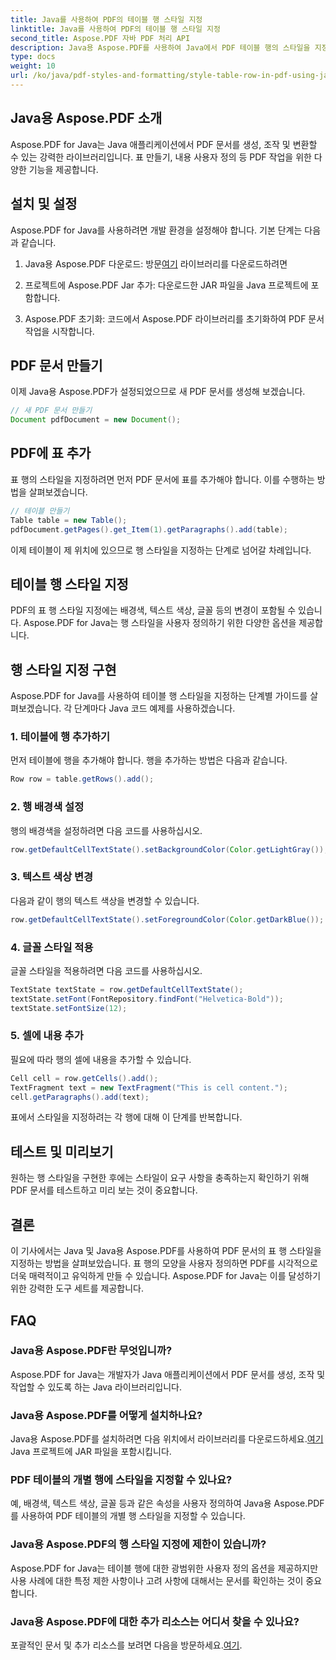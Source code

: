 ```yaml
---
title: Java를 사용하여 PDF의 테이블 행 스타일 지정
linktitle: Java를 사용하여 PDF의 테이블 행 스타일 지정
second_title: Aspose.PDF 자바 PDF 처리 API
description: Java용 Aspose.PDF를 사용하여 Java에서 PDF 테이블 행의 스타일을 지정하는 방법을 알아보세요. 이 종합 가이드에서 색상을 사용자 정의하고 테두리를 추가하는 등의 작업을 수행하세요.
type: docs
weight: 10
url: /ko/java/pdf-styles-and-formatting/style-table-row-in-pdf-using-java/
---
```


## Java용 Aspose.PDF 소개

Aspose.PDF for Java는 Java 애플리케이션에서 PDF 문서를 생성, 조작 및 변환할 수 있는 강력한 라이브러리입니다. 표 만들기, 내용 사용자 정의 등 PDF 작업을 위한 다양한 기능을 제공합니다.

## 설치 및 설정

Aspose.PDF for Java를 사용하려면 개발 환경을 설정해야 합니다. 기본 단계는 다음과 같습니다.

1.  Java용 Aspose.PDF 다운로드: 방문[여기](https://releases.aspose.com/pdf/java/) 라이브러리를 다운로드하려면

2. 프로젝트에 Aspose.PDF Jar 추가: 다운로드한 JAR 파일을 Java 프로젝트에 포함합니다.

3. Aspose.PDF 초기화: 코드에서 Aspose.PDF 라이브러리를 초기화하여 PDF 문서 작업을 시작합니다.

## PDF 문서 만들기

이제 Java용 Aspose.PDF가 설정되었으므로 새 PDF 문서를 생성해 보겠습니다.

```java
// 새 PDF 문서 만들기
Document pdfDocument = new Document();
```

## PDF에 표 추가

표 행의 스타일을 지정하려면 먼저 PDF 문서에 표를 추가해야 합니다. 이를 수행하는 방법을 살펴보겠습니다.

```java
// 테이블 만들기
Table table = new Table();
pdfDocument.getPages().get_Item(1).getParagraphs().add(table);
```

이제 테이블이 제 위치에 있으므로 행 스타일을 지정하는 단계로 넘어갈 차례입니다.

## 테이블 행 스타일 지정

PDF의 표 행 스타일 지정에는 배경색, 텍스트 색상, 글꼴 등의 변경이 포함될 수 있습니다. Aspose.PDF for Java는 행 스타일을 사용자 정의하기 위한 다양한 옵션을 제공합니다.

## 행 스타일 지정 구현

Aspose.PDF for Java를 사용하여 테이블 행 스타일을 지정하는 단계별 가이드를 살펴보겠습니다. 각 단계마다 Java 코드 예제를 사용하겠습니다.

### 1. 테이블에 행 추가하기

먼저 테이블에 행을 추가해야 합니다. 행을 추가하는 방법은 다음과 같습니다.

```java
Row row = table.getRows().add();
```

### 2. 행 배경색 설정

행의 배경색을 설정하려면 다음 코드를 사용하십시오.

```java
row.getDefaultCellTextState().setBackgroundColor(Color.getLightGray());
```

### 3. 텍스트 색상 변경

다음과 같이 행의 텍스트 색상을 변경할 수 있습니다.

```java
row.getDefaultCellTextState().setForegroundColor(Color.getDarkBlue());
```

### 4. 글꼴 스타일 적용

글꼴 스타일을 적용하려면 다음 코드를 사용하십시오.

```java
TextState textState = row.getDefaultCellTextState();
textState.setFont(FontRepository.findFont("Helvetica-Bold"));
textState.setFontSize(12);
```

### 5. 셀에 내용 추가

필요에 따라 행의 셀에 내용을 추가할 수 있습니다.

```java
Cell cell = row.getCells().add();
TextFragment text = new TextFragment("This is cell content.");
cell.getParagraphs().add(text);
```

표에서 스타일을 지정하려는 각 행에 대해 이 단계를 반복합니다.

## 테스트 및 미리보기

원하는 행 스타일을 구현한 후에는 스타일이 요구 사항을 충족하는지 확인하기 위해 PDF 문서를 테스트하고 미리 보는 것이 중요합니다.

## 결론

이 기사에서는 Java 및 Java용 Aspose.PDF를 사용하여 PDF 문서의 표 행 스타일을 지정하는 방법을 살펴보았습니다. 표 행의 모양을 사용자 정의하면 PDF를 시각적으로 더욱 매력적이고 유익하게 만들 수 있습니다. Aspose.PDF for Java는 이를 달성하기 위한 강력한 도구 세트를 제공합니다.

## FAQ

### Java용 Aspose.PDF란 무엇입니까?

Aspose.PDF for Java는 개발자가 Java 애플리케이션에서 PDF 문서를 생성, 조작 및 작업할 수 있도록 하는 Java 라이브러리입니다.

### Java용 Aspose.PDF를 어떻게 설치하나요?

 Java용 Aspose.PDF를 설치하려면 다음 위치에서 라이브러리를 다운로드하세요.[여기](https://releases.aspose.com/pdf/java/) Java 프로젝트에 JAR 파일을 포함시킵니다.

### PDF 테이블의 개별 행에 스타일을 지정할 수 있나요?

예, 배경색, 텍스트 색상, 글꼴 등과 같은 속성을 사용자 정의하여 Java용 Aspose.PDF를 사용하여 PDF 테이블의 개별 행 스타일을 지정할 수 있습니다.

### Java용 Aspose.PDF의 행 스타일 지정에 제한이 있습니까?

Aspose.PDF for Java는 테이블 행에 대한 광범위한 사용자 정의 옵션을 제공하지만 사용 사례에 대한 특정 제한 사항이나 고려 사항에 대해서는 문서를 확인하는 것이 중요합니다.

### Java용 Aspose.PDF에 대한 추가 리소스는 어디서 찾을 수 있나요?

 포괄적인 문서 및 추가 리소스를 보려면 다음을 방문하세요.[여기](https://reference.aspose.com/pdf/java/).